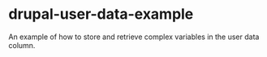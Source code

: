 # drupal-user-data-example
An example of how to store and retrieve complex variables in the user data column.
